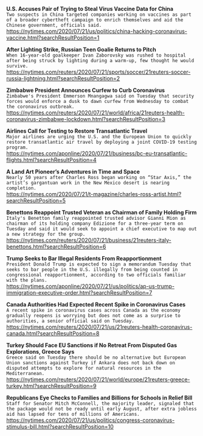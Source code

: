 **U.S. Accuses Pair of Trying to Steal Virus Vaccine Data for China**\
`Two suspects in China targeted companies working on vaccines as part of a broader cybertheft campaign to enrich themselves and aid the Chinese government, officials said.`\
https://nytimes.com/2020/07/21/us/politics/china-hacking-coronavirus-vaccine.html?searchResultPosition=1

**After Lighting Strike, Russian Teen Goalie Returns to Pitch**\
`When 16-year-old goalkeeper Ivan Zaborovsky was rushed to hospital after being struck by lighting during a warm-up, few thought he would survive. `\
https://nytimes.com/reuters/2020/07/21/sports/soccer/21reuters-soccer-russia-lightning.html?searchResultPosition=2

**Zimbabwe President Announces Curfew to Curb Coronavirus**\
`Zimbabwe's President Emmerson Mnangagwa said on Tuesday that security forces would enforce a dusk to dawn curfew from Wednesday to combat the coronavirus outbreak.`\
https://nytimes.com/reuters/2020/07/21/world/africa/21reuters-health-coronavirus-zimbabwe-lockdown.html?searchResultPosition=3

**Airlines Call for Testing to Restore Transatlantic Travel**\
`Major airlines are urging the U.S. and the European Union to quickly restore transatlantic air travel by deploying a joint COVID-19 testing program. `\
https://nytimes.com/aponline/2020/07/21/business/bc-eu-transatlantic-flights.html?searchResultPosition=4

**A Land Art Pioneer’s Adventures in Time and Space**\
`Nearly 50 years after Charles Ross began working on “Star Axis,” the artist’s gargantuan work in the New Mexico desert is nearing completion.`\
https://nytimes.com/2020/07/21/t-magazine/charles-ross-artist.html?searchResultPosition=5

**Benettons Reappoint Trusted Veteran as Chairman of Family Holding Firm**\
`Italy's Benetton family reappointed trusted advisor Gianni Mion as chairman of its holding company Edizione for a three-year term on Tuesday and said it would seek to appoint a chief executive to map out a new strategy for the group.`\
https://nytimes.com/reuters/2020/07/21/business/21reuters-italy-benettons.html?searchResultPosition=6

**Trump Seeks to Bar Illegal Residents From Reapportionment**\
`President Donald Trump is expected to sign a memorandum Tuesday that seeks to bar people in the U.S. illegally from being counted in congressional reapportionment, according to two officials familiar with the plans.`\
https://nytimes.com/aponline/2020/07/21/us/politics/ap-us-trump-immigration-executive-order.html?searchResultPosition=7

**Canada Authorities Had Expected Recent Spike in Coronavirus Cases**\
`A recent spike in coronavirus cases across Canada as the economy gradually reopens is worrying but does not come as a surprise to authorities, a senior official said on Tuesday.`\
https://nytimes.com/reuters/2020/07/21/us/21reuters-health-coronavirus-canada.html?searchResultPosition=8

**Turkey Should Face EU Sanctions if No Retreat From Disputed Gas Explorations, Greece Says**\
`Greece said on Tuesday there should be no alternative but European Union sanctions against Turkey if Ankara does not back down on disputed attempts to explore for natural resources in the Mediterranean.`\
https://nytimes.com/reuters/2020/07/21/world/europe/21reuters-greece-turkey.html?searchResultPosition=9

**Republicans Eye Checks to Families and Billions for Schools in Relief Bill**\
`Staff for Senator Mitch McConnell, the majority leader, signaled that the package would not be ready until early August, after extra jobless aid has lapsed for tens of millions of Americans.`\
https://nytimes.com/2020/07/21/us/politics/congress-coronavirus-stimulus-bill.html?searchResultPosition=10

